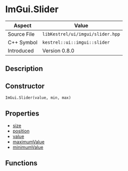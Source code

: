 # ImGui.Slider
| Aspect | Value |
| --- | --- |
| Source File | `libKestrel/ui/imgui/slider.hpp` |
| C++ Symbol | `kestrel::ui::imgui::slider` |
| Introduced | Version 0.8.0 |
## Description

## Constructor
```
ImGui.Slider(value, min, max)
```
## Properties

 - [size](size.md)
 - [position](position.md)
 - [value](value.md)
 - [maximumValue](maximumValue.md)
 - [minimumValue](minimumValue.md)
## Functions

